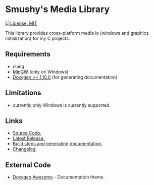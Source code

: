 Smushy's Media Library
=====================
[![License: MIT](https://img.shields.io/badge/License-MIT-yellow.svg)](https://opensource.org/licenses/MIT)

This library provides cross-platform media io
(windows and graphics initialization) for my C projects.

## Requirements
- clang
- [MinGW](https://www.mingw-w64.org/) (only on Windows)
- [Doxygen >= 1.10.0](https://www.doxygen.nl/) (for generating documentation)

## Limitations
- currently only Windows is currently supported.

<!-- TODO(alicia): Latest Release link! -->
## Links
- [Source Code.](https://github.com/smushy64/medialib)
- [Latest Release.](https://github.com/smushy64/medialib)
- [Build steps and generating documentation.](./BUILD.md)
- [Changelog.](./CHANGELOG.md)

## External Code
- [Doxygen Awesome](https://jothepro.github.io/doxygen-awesome-css/) - Documentation theme.

